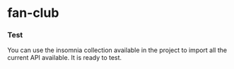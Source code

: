 # fan-club

### Test

You can use the insomnia collection available in the project to import all the current API available.
It is ready to test.
